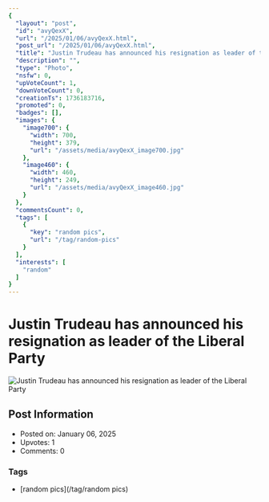```yaml
---
{
  "layout": "post",
  "id": "avyQexX",
  "url": "/2025/01/06/avyQexX.html",
  "post_url": "/2025/01/06/avyQexX.html",
  "title": "Justin Trudeau has announced his resignation as leader of the Liberal Party",
  "description": "",
  "type": "Photo",
  "nsfw": 0,
  "upVoteCount": 1,
  "downVoteCount": 0,
  "creationTs": 1736183716,
  "promoted": 0,
  "badges": [],
  "images": {
    "image700": {
      "width": 700,
      "height": 379,
      "url": "/assets/media/avyQexX_image700.jpg"
    },
    "image460": {
      "width": 460,
      "height": 249,
      "url": "/assets/media/avyQexX_image460.jpg"
    }
  },
  "commentsCount": 0,
  "tags": [
    {
      "key": "random pics",
      "url": "/tag/random-pics"
    }
  ],
  "interests": [
    "random"
  ]
}
---
```


# Justin Trudeau has announced his resignation as leader of the Liberal Party

![Justin Trudeau has announced his resignation as leader of the Liberal Party](/assets/media/avyQexX_image700.jpg)

## Post Information

- Posted on: January 06, 2025
- Upvotes: 1
- Comments: 0

### Tags

- [random pics](/tag/random pics)
